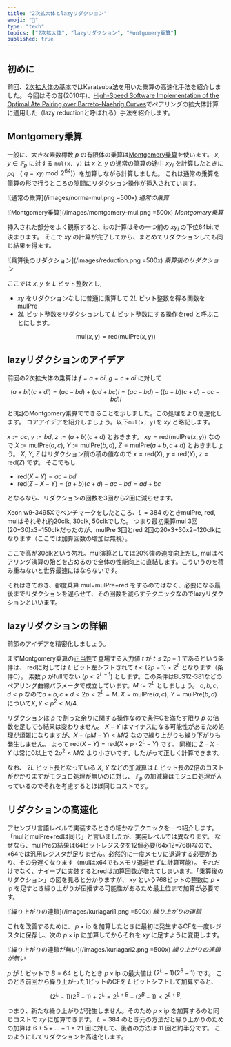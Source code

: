 ```yaml
---
title: "2次拡大体とlazyリダクション"
emoji: "🧮"
type: "tech"
topics: ["2次拡大体", "lazyリダクション", "Montgomery乗算"]
published: true
---
```

## 初めに
前回、[2次拡大体の基本](https://zenn.dev/herumi/articles/extended-field-1)ではKaratsuba法を用いた乗算の高速化手法を紹介しました。
今回はその昔(2010年)、[High-Speed Software Implementation of the Optimal Ate Pairing over Barreto–Naehrig Curves](https://link.springer.com/chapter/10.1007/978-3-642-17455-1_2)でペアリングの拡大体計算に適用した（lazy reductionと呼ばれる）手法を紹介します。

## Montgomery乗算
一般に、大きな素数標数 $p$ の有限体の乗算は[Montgomery乗算](https://zenn.dev/herumi/articles/finite-field-03-mul)を使います。
$x, y \in 𝔽_p$ に対する `mul(x, y)` は $x$ と $y$ の通常の筆算の途中 $x y_i$ を計算したときに $pq$ （ $q=x y_i \bmod{2^{64}})$）を加算しながら計算しました。
これは通常の乗算を筆算の形で行うところの隙間にリダクション操作が挿入されています。

![通常の乗算](/images/norma-mul.png =500x)
*通常の乗算*

![Montgomery乗算](/images/montgomery-mul.png =500x)
*Montgomery乗算*

挿入された部分をよく観察すると、ipの計算はその一つ前の $x y_i$ の下位64bitで決まります。
そこで $xy$ の計算が完了してから、まとめてリダクションしても同じ結果を得ます。

![乗算後のリダクション](/images/reduction.png =500x)
*乗算後のリダクション*

ここでは $x$, $y$ を $L$ ビット整数とし,
- $x y$ をリダクションなしに普通に乗算して $2L$ ビット整数を得る関数をmulPre
- $2L$ ビット整数をリダクションして $L$ ビット整数にする操作をred
と呼ぶことにします。

$$
\text{mul}(x, y) = \text{red}(\text{mulPre}(x, y))
$$

## lazyリダクションのアイデア
前回の2次拡大体の乗算は $f=a+bi$, $g=c+di$ に対して

$$
(a+bi)(c+di)=(ac-bd)+(ad+bc)i = (ac-bd)+((a+b)(c+d)-ac-bd)i
$$

と3回のMontgomery乗算でできることを示しました。この処理をより高速化します。
コアアイデアを紹介しましょう。以下`mul(x, y)`を $xy$ と略記します。

$x:=ac$, $y:=bd$, $z:=(a+b)(c+d)$ とおきます。
$xy=\text{red}(\text{mulPre}(x,y))$ なので $X:=\text{mulPre}(a, c)$, $Y:=\text{mulPre}(b, d)$, $Z=\text{mulPre}(a+b,c+d)$ とおきましょう。
$X$, $Y$, $Z$ はリダクション前の積の値なので $x=\text{red}(X)$, $y=\text{red}(Y)$, $z=\text{red}(Z)$ です。
そこでもし

- $\text{red}(X-Y)=ac-bd$
- $\text{red}(Z-X-Y)=(a+b)(c+d)-ac-bd=ad+bc$

となるなら、リダクションの回数を3回から2回に減らせます。

Xeon w9-3495Xでベンチマークをしたところ、$L=384$ のときmulPre, red, mulはそれぞれ約20clk, 30clk, 50clkでした。
つまり最初乗算mul 3回(20+30)x3=150clkだったのが、mulPre 3回とred 2回の20x3+30x2=120clkになります（ここでは加算回数の増加は無視）。

ここで高が30clkという勿れ。mul演算としては20%強の速度向上だし, mulはペアリング演算の殆どを占めるので全体の性能向上に直結します。こういうのを積み重ねないと世界最速にはならないです。

それはさておき、都度乗算 mul=mulPre+red をするのではなく、必要になる最後までリダクションを遅らせて、その回数を減らすテクニックなのでlazyリダクションといいます。

## lazyリダクションの詳細
前節のアイデアを精密化しましょう。

まずMontgomery乗算の[正当性](https://zenn.dev/herumi/articles/finite-field-03-mul#(e)%E3%82%92%E5%AE%9F%E8%A1%8C%E3%81%99%E3%82%8B%E3%81%A0%E3%81%91%E3%81%A7%E4%B8%A1%E8%BE%BA%E3%81%8C%E4%B8%80%E8%87%B4%E3%81%99%E3%82%8B%E3%81%93%E3%81%A8%E3%81%AE%E8%A8%BC%E6%98%8E)で登場する入力値 $t$ が $t \le 2p-1$ であるという条件は、 redに対しては $L$ ビット左シフトされて $t <(2p-1)\times 2^L$ となります（条件C）。
素数 $p$ がfullでない ($p < 2^{L-1}$) とします。この条件はBLS12-381などのペアリング曲線パラメータで成立しています。$M:=2^L$ としましょう。
$a, b, c, d < p$ なので$a + b, c+d < 2p < 2^L=M$. $X=\text{mulPre}(a,c)$, $Y=\text{mulPre}(b,d)$ について$X, Y < p^2 < M/4$.

リダクションは $p$ で割った余りに関する操作なので条件Cを満たす限り $p$ の倍数を足しても結果は変わりません。
$X - Y$ はマイナスになる可能性があるため処理が煩雑になりますが、$X + (p M - Y) < M/2$ なので繰り上がりも繰り下がりも発生しません。
よって $\text{red}(X-Y)=\text{red}(X+p \cdot 2^L - Y)$ です。
同様に $Z - X - Y$ は常に0以上で $2p^2 < M/2$ より小さいです。したがって正しく計算できます。

なお、 $2L$ ビット長となっている $X$, $Y$ などの加減算は $L$ ビット長の2倍のコストがかかりますがモジュロ処理が無いのに対し、 $𝔽_p$ の加減算はモジュロ処理が入っているのでそれを考慮するとほぼ同じコストです。

## リダクションの高速化
アセンブリ言語レベルで実装するときの細かなテクニックを一つ紹介します。
「mulとmulPre+redは同じ」と言いましたが、実装レベルでは異なります。
なぜなら、mulPreの結果は64ビットレジスタを12個必要(64x12=768)なので、x64では汎用レジスタが足りません。必然的に一度メモリに退避する必要があり、その分遅くなります（mulはx64でもメモリ退避せずに計算可能）。
それだけでなく、ナイーブに実装するとredは加算回数が増えてしまいます。「乗算後のリダクション」の図を見ると分かりますが、 $xy$ という768ビットの整数に $p \times \text{ip}$ を足すとき繰り上がりが伝播する可能性があるため最上位まで加算が必要です。

![繰り上がりの連鎖](/images/kuriagari1.png =500x)
*繰り上がりの連鎖*

これを改善するために、 $p \times \text{ip}$ を加算したときに最初に発生するCFを一度レジスタに保存し、次の $p \times \text{ip}$ に加算してからそれを $xy$ に足すように変更します。

![繰り上がりの連鎖が無い](/images/kuriagari2.png =500x)
*繰り上がりの連鎖が無い*

$p$ が $L$ ビットで $B=64$ としたとき $p \times \text{ip}$ の最大値は $(2^L-1)(2^B-1)$ です。
このとき前回から繰り上がった1ビットのCFを $L$ ビットシフトして加算すると、

$$
(2^L-1)(2^B-1) + 2^L = 2^{L+B}-(2^B-1) < 2^{L+B}.
$$

つまり、新たな繰り上がりが発生しません。そのため $p \times \text{ip}$ を加算するのと同じコストで $xy$ に加算できます。
$L=384$ のとき元の方法だと繰り上がりのための加算は $6+5+\dots+1=21$ 回に対して、後者の方法は $11$ 回と約半分です。
このようにしてリダクションを高速化します。
